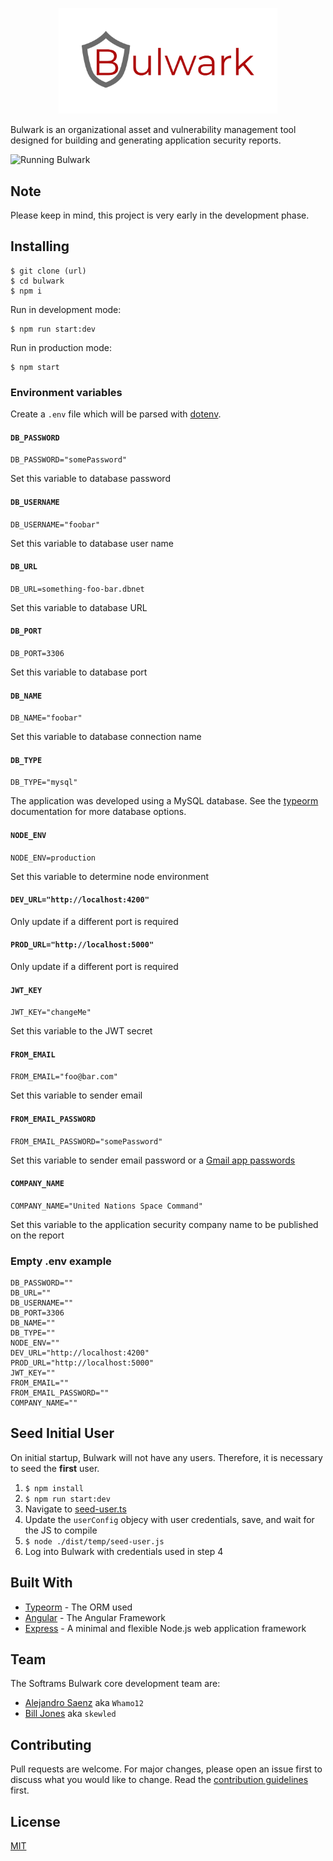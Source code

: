 <p align="center">
  <img width="350" src="frontend/src/assets/logo.png">
</p>

Bulwark is an organizational asset and vulnerability management tool designed for building and generating application security reports.

![Running Bulwark](https://github.com/Whamo12/media/blob/master/bulwark_walkthrough.gif)

## Note

Please keep in mind, this project is very early in the development phase.

## Installing

```
$ git clone (url)
$ cd bulwark
$ npm i
```

Run in development mode:

```
$ npm run start:dev
```

Run in production mode:

```
$ npm start
```

### Environment variables

Create a `.env` file which will be parsed with [dotenv](https://www.npmjs.com/package/dotenv).

#### `DB_PASSWORD`

`DB_PASSWORD="somePassword"`

Set this variable to database password

#### `DB_USERNAME`

`DB_USERNAME="foobar"`

Set this variable to database user name

#### `DB_URL`

`DB_URL=something-foo-bar.dbnet`

Set this variable to database URL

#### `DB_PORT`

`DB_PORT=3306`

Set this variable to database port

#### `DB_NAME`

`DB_NAME="foobar"`

Set this variable to database connection name

#### `DB_TYPE`

`DB_TYPE="mysql"`

The application was developed using a MySQL database. See the [typeorm](https://github.com/typeorm/typeorm/blob/master/docs/connection-options.md#common-connection-options) documentation for more database options.

#### `NODE_ENV`

`NODE_ENV=production`

Set this variable to determine node environment

#### `DEV_URL="http://localhost:4200"`

Only update if a different port is required

#### `PROD_URL="http://localhost:5000"`

Only update if a different port is required

#### `JWT_KEY`

`JWT_KEY="changeMe"`

Set this variable to the JWT secret

#### `FROM_EMAIL`

`FROM_EMAIL="foo@bar.com"`

Set this variable to sender email

#### `FROM_EMAIL_PASSWORD`

`FROM_EMAIL_PASSWORD="somePassword"`

Set this variable to sender email password or a [Gmail app passwords](https://support.google.com/mail/answer/185833?hl=en)

#### `COMPANY_NAME`

`COMPANY_NAME="United Nations Space Command"`

Set this variable to the application security company name to be published on the report

### Empty .env example

```
DB_PASSWORD=""
DB_URL=""
DB_USERNAME=""
DB_PORT=3306
DB_NAME=""
DB_TYPE=""
NODE_ENV=""
DEV_URL="http://localhost:4200"
PROD_URL="http://localhost:5000"
JWT_KEY=""
FROM_EMAIL=""
FROM_EMAIL_PASSWORD=""
COMPANY_NAME=""
```

## Seed Initial User

On initial startup, Bulwark will not have any users. Therefore, it is necessary to seed the **first** user.

<!-- Afterwords, subsequent users should be invited. -->

1. `$ npm install`
2. `$ npm run start:dev`
3. Navigate to [seed-user.ts](https://github.com/softrams/bulwark/blob/develop/src/temp/seed-user.ts)
4. Update the `userConfig` objecy with user credentials, save, and wait for the JS to compile
5. `$ node ./dist/temp/seed-user.js`
6. Log into Bulwark with credentials used in step 4

## Built With

- [Typeorm](https://typeorm.io/#/) - The ORM used
- [Angular](https://angular.io/) - The Angular Framework
- [Express](https://expressjs.com/) - A minimal and flexible Node.js web application framework

## Team

The Softrams Bulwark core development team are:

- [Alejandro Saenz](https://github.com/whamo12) aka `Whamo12`
- [Bill Jones](https://github.com/skewled) aka `skewled`

## Contributing

Pull requests are welcome. For major changes, please open an issue first to discuss what you would like to change. Read the [contribution guidelines](CONTRIBUTING.md) first.

## License

[MIT](https://choosealicense.com/licenses/mit/)
